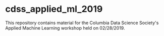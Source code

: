 # cdss_applied_ml_2019
This repository contains material for the Columbia Data Science Society's Applied Machine Learning workshop held on  02/28/2019.
